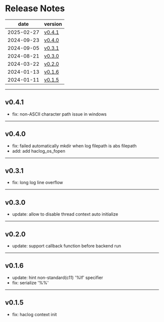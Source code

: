 # Release Notes

| date | version |
| ---- | ---- |
| 2025-02-27 | [v0.4.1](#v041) |
| 2024-09-23 | [v0.4.0](#v040) |
| 2024-09-05 | [v0.3.1](#v031) |
| 2024-08-21 | [v0.3.0](#v030) |
| 2024-03-22 | [v0.2.0](#v020) |
| 2024-01-13 | [v0.1.6](#v016) |
| 2024-01-11 | [v0.1.5](#v015) |

---
## v0.4.1
* fix: non-ASCII character path issue in windows

---
## v0.4.0
* fix: failed automatically mkdir when log filepath is abs filepath
* add: add haclog_os_fopen

---
## v0.3.1
* fix: long log line overflow

---
## v0.3.0
* update: allow to disable thread context auto initialize

---
## v0.2.0
* update: support callback function before backend run

---
## v0.1.6
* update: hint non-standard(c11) '%lf' specifier
* fix: serialize '%%'

---
## v0.1.5
* fix: haclog context init
